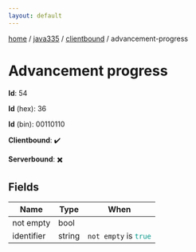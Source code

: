 ```yaml
---
layout: default
---
```


[home](/)  /  [java335](/protocol/java335)  /  [clientbound](/protocol/java335/clientbound)  /  advancement-progress

# Advancement progress

**Id**: 54

**Id** (hex): 36

**Id** (bin): 00110110

**Clientbound**: ✔️

**Serverbound**: ✖️

## Fields

Name | Type | When
---|---|:---:
not empty | bool | 
identifier | string | <code>not empty</code> is <code><span style="color:#009688">true</span></code>
